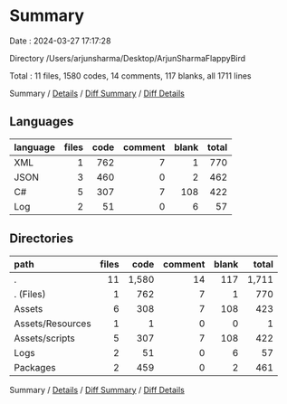 # Summary

Date : 2024-03-27 17:17:28

Directory /Users/arjunsharma/Desktop/ArjunSharmaFlappyBird

Total : 11 files,  1580 codes, 14 comments, 117 blanks, all 1711 lines

Summary / [Details](details.md) / [Diff Summary](diff.md) / [Diff Details](diff-details.md)

## Languages
| language | files | code | comment | blank | total |
| :--- | ---: | ---: | ---: | ---: | ---: |
| XML | 1 | 762 | 7 | 1 | 770 |
| JSON | 3 | 460 | 0 | 2 | 462 |
| C# | 5 | 307 | 7 | 108 | 422 |
| Log | 2 | 51 | 0 | 6 | 57 |

## Directories
| path | files | code | comment | blank | total |
| :--- | ---: | ---: | ---: | ---: | ---: |
| . | 11 | 1,580 | 14 | 117 | 1,711 |
| . (Files) | 1 | 762 | 7 | 1 | 770 |
| Assets | 6 | 308 | 7 | 108 | 423 |
| Assets/Resources | 1 | 1 | 0 | 0 | 1 |
| Assets/scripts | 5 | 307 | 7 | 108 | 422 |
| Logs | 2 | 51 | 0 | 6 | 57 |
| Packages | 2 | 459 | 0 | 2 | 461 |

Summary / [Details](details.md) / [Diff Summary](diff.md) / [Diff Details](diff-details.md)